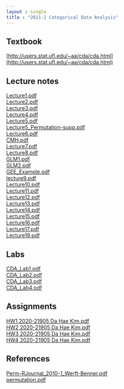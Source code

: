 ```yaml
---
layout : single
title : "2021-2 Categorical Data Analysis"
---
```


## Textbook

[http://users.stat.ufl.edu/~aa/cda/cda.html](http://users.stat.ufl.edu/~aa/cda/cda.html)

## Lecture notes

[Lecture1.pdf](https://github.com/dahye6709/dahye6709.github.io/files/7813043/Lecture1.pdf)\
[Lecture2.pdf](https://github.com/dahye6709/dahye6709.github.io/files/7813044/Lecture2.pdf)\
[Lecture3.pdf](https://github.com/dahye6709/dahye6709.github.io/files/7813045/Lecture3.pdf)\
[Lecture4.pdf](https://github.com/dahye6709/dahye6709.github.io/files/7813048/Lecture4.pdf)\
[Lecture5.pdf](https://github.com/dahye6709/dahye6709.github.io/files/7813049/Lecture5.pdf)\
[Lecture5_Permutation-supp.pdf](https://github.com/dahye6709/dahye6709.github.io/files/7813050/Lecture5_Permutation-supp.pdf)\
[Lecture6.pdf](https://github.com/dahye6709/dahye6709.github.io/files/7813051/Lecture6.pdf)\
[CMH.pdf](https://github.com/dahye6709/dahye6709.github.io/files/7813080/CMH.pdf)\
[Lecture7.pdf](https://github.com/dahye6709/dahye6709.github.io/files/7813052/Lecture7.pdf)\
[Lecture8.pdf](https://github.com/dahye6709/dahye6709.github.io/files/7813053/Lecture8.pdf)\
[GLM1.pdf](https://github.com/dahye6709/dahye6709.github.io/files/7813072/GLM1.pdf)\
[GLM2.pdf](https://github.com/dahye6709/dahye6709.github.io/files/7813073/GLM2.pdf)\
[GEE_Example.pdf](https://github.com/dahye6709/dahye6709.github.io/files/7813083/GEE_Example.pdf)\
[lecture9.pdf](https://github.com/dahye6709/dahye6709.github.io/files/7813055/lecture9.pdf)\
[Lecture10.pdf](https://github.com/dahye6709/dahye6709.github.io/files/7813056/Lecture10.pdf)\
[Lecture11.pdf](https://github.com/dahye6709/dahye6709.github.io/files/7813057/Lecture11.pdf)\
[Lecture12.pdf](https://github.com/dahye6709/dahye6709.github.io/files/7813058/Lecture12.pdf)\
[Lecture13.pdf](https://github.com/dahye6709/dahye6709.github.io/files/7813059/Lecture13.pdf)\
[Lecture14.pdf](https://github.com/dahye6709/dahye6709.github.io/files/7813060/Lecture14.pdf)\
[Lecture15.pdf](https://github.com/dahye6709/dahye6709.github.io/files/7813061/Lecture15.pdf)\
[Lecture16.pdf](https://github.com/dahye6709/dahye6709.github.io/files/7813062/Lecture16.pdf)\
[Lecture17.pdf](https://github.com/dahye6709/dahye6709.github.io/files/7813063/Lecture17.pdf)\
[Lecture19.pdf](https://github.com/dahye6709/dahye6709.github.io/files/7813064/Lecture19.pdf)

## Labs

[CDA_Lab1.pdf](https://github.com/dahye6709/dahye6709.github.io/files/7813087/CDA_Lab1.pdf)\
[CDA_Lab2.pdf](https://github.com/dahye6709/dahye6709.github.io/files/7813088/CDA_Lab2.pdf)\
[CDA_Lab3.pdf](https://github.com/dahye6709/dahye6709.github.io/files/7813089/CDA_Lab3.pdf)\
[CDA_Lab4.pdf](https://github.com/dahye6709/dahye6709.github.io/files/7813090/CDA_Lab4.pdf)

## Assignments

[HW1 2020-21905 Da Hae Kim.pdf](https://github.com/dahye6709/dahye6709.github.io/files/7819741/HW1.2020-21905.Da.Hae.Kim.pdf)\
[HW2 2020-21905 Da Hae Kim.pdf](https://github.com/dahye6709/dahye6709.github.io/files/7819735/HW2.2020-21905.Da.Hae.Kim.pdf)\
[HW3 2020-21905 Da Hae Kim.pdf](https://github.com/dahye6709/dahye6709.github.io/files/7812955/HW3.2020-21905.Dahae.Kim.pdf)\
[HW4 2020-21905 Da Hae Kim.pdf](https://github.com/dahye6709/dahye6709.github.io/files/7812964/HW4.2020-21905.Da.Hae.Kim.pdf)

## References

[Perm-RJournal_2010-1_Werft-Benner.pdf](https://github.com/dahye6709/dahye6709.github.io/files/7813034/Perm-RJournal_2010-1_Werft-Benner.pdf)\
[permutation.pdf](https://github.com/dahye6709/dahye6709.github.io/files/7813040/permutation.pdf)


